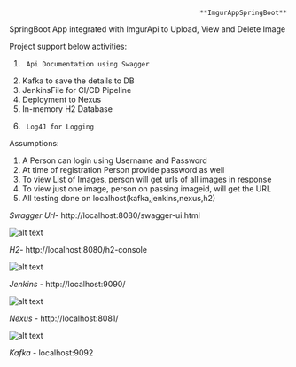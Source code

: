                                                     **ImgurAppSpringBoot**
													
SpringBoot App integrated with ImgurApi to Upload, View and Delete Image


Project support below activities:
1)      Api Documentation using Swagger
2)	Kafka to save the details to DB
3)	JenkinsFile for CI/CD Pipeline
4)	Deployment to Nexus
5)	In-memory H2 Database
6)      Log4J for Logging


Assumptions:
1.	A Person can login using Username and Password
2.	At time of registration Person provide password as well
3.  To view List of Images, person will get urls of all images in response
4.  To view just one image, person on passing imageid, will get the URL
5.  All testing done on localhost(kafka,jenkins,nexus,h2)




 _Swagger Url_- http://localhost:8080/swagger-ui.html
 
 ![alt text](https://i.imgur.com/NT8nEgd.png)
 
  _H2_- http://localhost:8080/h2-console
  
  ![alt text](https://i.imgur.com/Nxvdzbr.png)
  
  _Jenkins_ - http://localhost:9090/
  
  ![alt text](https://i.imgur.com/MMZ44Wq.png)
  
  _Nexus_ - http://localhost:8081/
  
  
![alt text](https://i.imgur.com/xEhMxKQ.png)

  _Kafka_ - localhost:9092



 
